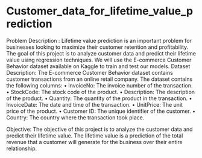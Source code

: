 # Customer_data_for_lifetime_value_prediction

Problem Description :
Lifetime value prediction is an important problem for businesses looking to maximize their customer retention and profitability. The goal of this project is to analyze customer data and predict their lifetime value using regression techniques. We will use the E-commerce Customer Behavior dataset available on Kaggle to train and test our models.
Dataset Description:
The E-commerce Customer Behavior dataset contains customer transactions from an online retail company. The dataset contains the following columns:
• InvoiceNo: The invoice number of the transaction.
• StockCode: The stock code of the product.
• Description: The description of the product.
• Quantity: The quantity of the product in the transaction.
• InvoiceDate: The date and time of the transaction.
• UnitPrice: The unit price of the product.
• Customer ID: The unique identifier of the customer.
• Country: The country where the transaction took place.


Objective:
The objective of this project is to analyze the customer data and predict their lifetime value. The lifetime value is a prediction of the total revenue that a customer will generate for the business over their entire relationship.
